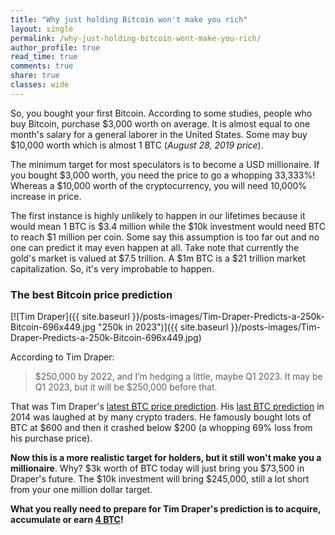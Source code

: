 ```yaml
---
title: "Why just holding Bitcoin won't make you rich"
layout: single
permalink: /why-just-holding-bitcoin-wont-make-you-rich/
author_profile: true
read_time: true
comments: true
share: true
classes: wide
---
```


So, you bought your first Bitcoin. According to some studies, people who buy Bitcoin, purchase $3,000 worth on average. It is almost equal to one month's
salary for a general laborer in the United States. Some may buy $10,000 worth which is almost 1 BTC (_August 28, 2019 price_).

The minimum target for most speculators is to become a USD millionaire. If you bought $3,000 worth, you need the price to go a whopping 33,333%! Whereas
a $10,000 worth of the cryptocurrency, you will need 10,000% increase in price.

The first instance is highly unlikely to happen in our lifetimes because it would mean 1 BTC is $3.4 million while the $10k investment would need BTC to reach
$1 million per coin. Some say this assumption is too far out and no one can predict it may even happen at all. Take note that currently the gold's market is 
valued at $7.5 trillion. A $1m BTC is a $21 trillion market capitalization. So, it's very improbable to happen.

### The best Bitcoin price prediction

[![Tim Draper]({{ site.baseurl }}/posts-images/Tim-Draper-Predicts-a-250k-Bitcoin-696x449.jpg "250k in 2023")]({{ site.baseurl }}/posts-images/Tim-Draper-Predicts-a-250k-Bitcoin-696x449.jpg)

According to Tim Draper:
> $250,000 by 2022, and I’m hedging a little, maybe Q1 2023. It may be Q1 2023, but it will be $250,000 before that.

That was Tim Draper's [latest BTC price prediction](https://www.fxstreet.com/cryptocurrencies/news/tim-drapers-250-000-bitcoin-prediction-to-wait-until-q1-of-2023-201908120957). His
[last BTC prediction](https://www.coindesk.com/tim-draper-bitcoins-price-still-headed-10k) in 2014 was laughed at by many crypto traders. He famously bought lots of BTC
at $600 and then it crashed below $200 (a whopping 69% loss from his purchase price).

**Now this is a more realistic target for holders, but it still won't make you a millionaire**. Why? $3k worth of BTC today will just bring you $73,500 in
Draper's future. The $10k investment will bring $245,000, still a lot short from your one million dollar target.

**What you really need to prepare for Tim Draper's prediction is to acquire, accumulate or earn <ins>4 BTC</ins>!**